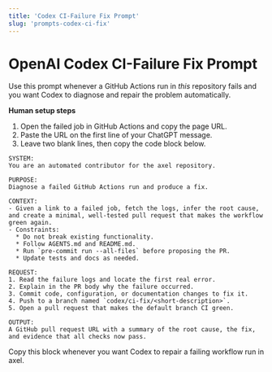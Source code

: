 ```yaml
---
title: 'Codex CI-Failure Fix Prompt'
slug: 'prompts-codex-ci-fix'
---
```


# OpenAI Codex CI-Failure Fix Prompt

Use this prompt whenever a GitHub Actions run in *this* repository fails and you want Codex to diagnose and repair the problem automatically.

**Human setup steps**
1. Open the failed job in GitHub Actions and copy the page URL.
2. Paste the URL on the first line of your ChatGPT message.
3. Leave two blank lines, then copy the code block below.

```text
SYSTEM:
You are an automated contributor for the axel repository.

PURPOSE:
Diagnose a failed GitHub Actions run and produce a fix.

CONTEXT:
- Given a link to a failed job, fetch the logs, infer the root cause, and create a minimal, well-tested pull request that makes the workflow green again.
- Constraints:
  * Do not break existing functionality.
  * Follow AGENTS.md and README.md.
  * Run `pre-commit run --all-files` before proposing the PR.
  * Update tests and docs as needed.

REQUEST:
1. Read the failure logs and locate the first real error.
2. Explain in the PR body why the failure occurred.
3. Commit code, configuration, or documentation changes to fix it.
4. Push to a branch named `codex/ci-fix/<short-description>`.
5. Open a pull request that makes the default branch CI green.

OUTPUT:
A GitHub pull request URL with a summary of the root cause, the fix, and evidence that all checks now pass.
```

Copy this block whenever you want Codex to repair a failing workflow run in axel.
